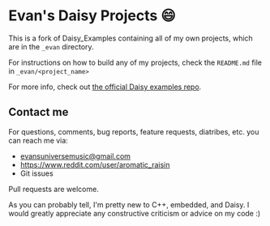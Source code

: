 # Evan's Daisy Projects :smile:

This is a fork of Daisy_Examples containing all of my own projects, which are in the `_evan` directory.

For instructions on how to build any of my projects, check the `README.md` file in `_evan/<project_name>`

For more info, check out [the official Daisy examples repo](https://github.com/electro-smith/DaisyExamples).

## Contact me
For questions, comments, bug reports, feature requests, diatribes, etc. you can reach me via:
* evansuniversemusic@gmail.com
* https://www.reddit.com/user/aromatic_raisin
* Git issues

Pull requests are welcome.

As you can probably tell, I'm pretty new to C++, embedded, and Daisy. I would greatly appreciate any constructive criticism or advice on my code :)